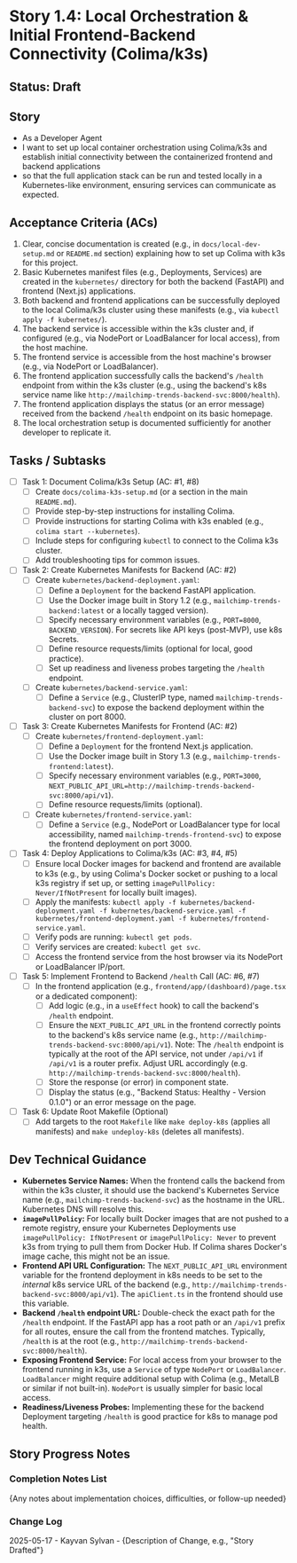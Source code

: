 # Story 1.4: Local Orchestration & Initial Frontend-Backend Connectivity (Colima/k3s)

## Status: Draft

## Story

- As a Developer Agent
- I want to set up local container orchestration using Colima/k3s and establish initial connectivity between the containerized frontend and backend applications
- so that the full application stack can be run and tested locally in a Kubernetes-like environment, ensuring services can communicate as expected.

## Acceptance Criteria (ACs)

1. Clear, concise documentation is created (e.g., in `docs/local-dev-setup.md` or `README.md` section) explaining how to set up Colima with k3s for this project.
2. Basic Kubernetes manifest files (e.g., Deployments, Services) are created in the `kubernetes/` directory for both the backend (FastAPI) and frontend (Next.js) applications.
3. Both backend and frontend applications can be successfully deployed to the local Colima/k3s cluster using these manifests (e.g., via `kubectl apply -f kubernetes/`).
4. The backend service is accessible within the k3s cluster and, if configured (e.g., via NodePort or LoadBalancer for local access), from the host machine.
5. The frontend service is accessible from the host machine's browser (e.g., via NodePort or LoadBalancer).
6. The frontend application successfully calls the backend's `/health` endpoint from within the k3s cluster (e.g., using the backend's k8s service name like `http://mailchimp-trends-backend-svc:8000/health`).
7. The frontend application displays the status (or an error message) received from the backend `/health` endpoint on its basic homepage.
8. The local orchestration setup is documented sufficiently for another developer to replicate it.

## Tasks / Subtasks

- [ ] Task 1: Document Colima/k3s Setup (AC: #1, #8)
  - [ ] Create `docs/colima-k3s-setup.md` (or a section in the main `README.md`).
  - [ ] Provide step-by-step instructions for installing Colima.
  - [ ] Provide instructions for starting Colima with k3s enabled (e.g., `colima start --kubernetes`).
  - [ ] Include steps for configuring `kubectl` to connect to the Colima k3s cluster.
  - [ ] Add troubleshooting tips for common issues.
- [ ] Task 2: Create Kubernetes Manifests for Backend (AC: #2)
  - [ ] Create `kubernetes/backend-deployment.yaml`:
    - [ ] Define a `Deployment` for the backend FastAPI application.
    - [ ] Use the Docker image built in Story 1.2 (e.g., `mailchimp-trends-backend:latest` or a locally tagged version).
    - [ ] Specify necessary environment variables (e.g., `PORT=8000`, `BACKEND_VERSION`). For secrets like API keys (post-MVP), use k8s Secrets.
    - [ ] Define resource requests/limits (optional for local, good practice).
    - [ ] Set up readiness and liveness probes targeting the `/health` endpoint.
  - [ ] Create `kubernetes/backend-service.yaml`:
    - [ ] Define a `Service` (e.g., ClusterIP type, named `mailchimp-trends-backend-svc`) to expose the backend deployment within the cluster on port 8000.
- [ ] Task 3: Create Kubernetes Manifests for Frontend (AC: #2)
  - [ ] Create `kubernetes/frontend-deployment.yaml`:
    - [ ] Define a `Deployment` for the frontend Next.js application.
    - [ ] Use the Docker image built in Story 1.3 (e.g., `mailchimp-trends-frontend:latest`).
    - [ ] Specify necessary environment variables (e.g., `PORT=3000`, `NEXT_PUBLIC_API_URL=http://mailchimp-trends-backend-svc:8000/api/v1`).
    - [ ] Define resource requests/limits (optional).
  - [ ] Create `kubernetes/frontend-service.yaml`:
    - [ ] Define a `Service` (e.g., NodePort or LoadBalancer type for local accessibility, named `mailchimp-trends-frontend-svc`) to expose the frontend deployment on port 3000.
- [ ] Task 4: Deploy Applications to Colima/k3s (AC: #3, #4, #5)
  - [ ] Ensure local Docker images for backend and frontend are available to k3s (e.g., by using Colima's Docker socket or pushing to a local k3s registry if set up, or setting `imagePullPolicy: Never/IfNotPresent` for locally built images).
  - [ ] Apply the manifests: `kubectl apply -f kubernetes/backend-deployment.yaml -f kubernetes/backend-service.yaml -f kubernetes/frontend-deployment.yaml -f kubernetes/frontend-service.yaml`.
  - [ ] Verify pods are running: `kubectl get pods`.
  - [ ] Verify services are created: `kubectl get svc`.
  - [ ] Access the frontend service from the host browser via its NodePort or LoadBalancer IP/port.
- [ ] Task 5: Implement Frontend to Backend `/health` Call (AC: #6, #7)
  - [ ] In the frontend application (e.g., `frontend/app/(dashboard)/page.tsx` or a dedicated component):
    - [ ] Add logic (e.g., in a `useEffect` hook) to call the backend's `/health` endpoint.
    - [ ] Ensure the `NEXT_PUBLIC_API_URL` in the frontend correctly points to the backend's k8s service name (e.g., `http://mailchimp-trends-backend-svc:8000/api/v1`). Note: The `/health` endpoint is typically at the root of the API service, not under `/api/v1` if `/api/v1` is a router prefix. Adjust URL accordingly (e.g. `http://mailchimp-trends-backend-svc:8000/health`).
    - [ ] Store the response (or error) in component state.
    - [ ] Display the status (e.g., "Backend Status: Healthy - Version 0.1.0") or an error message on the page.
- [ ] Task 6: Update Root Makefile (Optional)
  - [ ] Add targets to the root `Makefile` like `make deploy-k8s` (applies all manifests) and `make undeploy-k8s` (deletes all manifests).

## Dev Technical Guidance

- **Kubernetes Service Names:** When the frontend calls the backend from within the k3s cluster, it should use the backend's Kubernetes Service name (e.g., `mailchimp-trends-backend-svc`) as the hostname in the URL. Kubernetes DNS will resolve this.
- **`imagePullPolicy`:** For locally built Docker images that are not pushed to a remote registry, ensure your Kubernetes Deployments use `imagePullPolicy: IfNotPresent` or `imagePullPolicy: Never` to prevent k3s from trying to pull them from Docker Hub. If Colima shares Docker's image cache, this might not be an issue.
- **Frontend API URL Configuration:** The `NEXT_PUBLIC_API_URL` environment variable for the frontend deployment in k8s needs to be set to the *internal* k8s service URL of the backend (e.g., `http://mailchimp-trends-backend-svc:8000/api/v1`). The `apiClient.ts` in the frontend should use this variable.
- **Backend `/health` endpoint URL:** Double-check the exact path for the `/health` endpoint. If the FastAPI app has a root path or an `/api/v1` prefix for all routes, ensure the call from the frontend matches. Typically, `/health` is at the root (e.g., `http://mailchimp-trends-backend-svc:8000/health`).
- **Exposing Frontend Service:** For local access from your browser to the frontend running in k3s, use a `Service` of type `NodePort` or `LoadBalancer`. `LoadBalancer` might require additional setup with Colima (e.g., MetalLB or similar if not built-in). `NodePort` is usually simpler for basic local access.
- **Readiness/Liveness Probes:** Implementing these for the backend Deployment targeting `/health` is good practice for k8s to manage pod health.

## Story Progress Notes

### Completion Notes List

{Any notes about implementation choices, difficulties, or follow-up needed}

### Change Log

2025-05-17 - Kayvan Sylvan - {Description of Change, e.g., "Story Drafted"}
